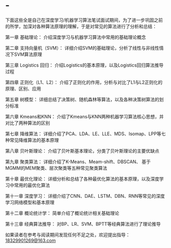 # -
下面这些全是自己在深度学习/机器学习算法笔试面试期间，为了进一步巩固之前的所学，加深对各种算法原理的理解，于是对常见的算法进行了分析和总结：

第一章     基础理论： 介绍深度学习与机器学习算法中常用的基础理论概念

第二章     支持向量机（SVM）： 详细介绍SVM的基础理论，分析了线性与非线性情况下SVM算法原理

第三章     Logistics 回归： 介绍Logistics的基本原理，以及Logistics回归算法推导过程

第四章     正则化（L1、L2）： 介绍了正则化的作用，分析与对比了L1与L2正则化的原理、区别、应用

第五章     树模型： 详细总结了决策树、随机森林等算法，以及各种决策树算法的划分标准

第六章     Kmeans和KNN： 介绍了Kmeans与KNN两种机器学习算法核心思想，并对比了两种算法的区别

第七章     降维算法： 详细介绍了PCA、LDA、LE、LLE、MDS、Isomap、LPP等七种常见降维算法的基本原理

第八章     贝叶斯理论： 介绍了贝叶斯基本理论，分类了贝叶斯理论的主要优缺点

第九章     聚类算法：  详细介绍了K-Means、Meam-shift、DBSCAN、 基于MGMM的MEM聚类、层次聚类等五种常见聚类算法

第十章     最优化理论： 详细分析和总结了各种最优化算法的基本原理，以及深度学习中常用的最优化算法

第十一章   深度学习： 详细介绍了CNN、DAE、LSTM、DBN、RNN等常见的深度学习网络模型和基本原理

第十二章   概论统计学： 简单介绍了概论统计相关基础理论

第十三章   经典算法推导： 对BP、LR、SVM、BPTT等经典算法进行了理论推导 

如果读者在参考与阅读期间发现任何不足之处，欢迎提出指导：18329901269@163.com
